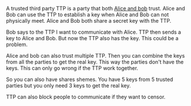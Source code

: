 A trusted third party TTP is a party that both [Alice and bob](people.md)  trust. Alice and Bob can use the TTP to establish a key when Alice and Bob can not physically meet. Alice and Bob both share a secret key with the TTP. 

Bob says to the TTP I want to communicate with Alice. 
TTP then sends a key to Alice and Bob. But now the TTP also has the key. This could be a problem.


Alice and bob can also trust multiple TTP. Then you can combine the keys from all the parties to get the real key. This way the parties don't have the keys. This can only go wrong if the TTP work together. 

So you can also have shares shemes. You have 5 keys from 5 trusted parties but you only need 3 keys to get the real key. 

TTP can also block people to communicate if they want to censor. 

